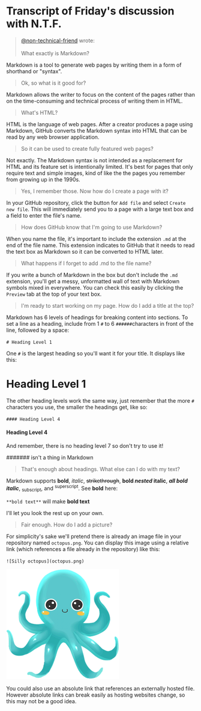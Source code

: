 # Transcript of Friday's discussion with N.T.F.

> [@non-technical-friend](mailto:non-technical-friend@seattle.gov) wrote:<br><br>What exactly is Markdown?

Markdown is a tool to generate web pages by writing them in a form of shorthand or "syntax".

> Ok, so what is it good for?

Markdown allows the writer to focus on the content of the pages rather than on the time-consuming and technical process of writing them in HTML.

> What's HTML?

HTML is the language of web pages. After a creator produces a page using Markdown, GitHub converts the Markdown syntax into HTML that can be read by any web browser application.

> So it can be used to create fully featured web pages?

Not exactly. The Markdown syntax is not intended as a replacement for HTML and its feature set is intentionally limited. It's best for pages that only require text and simple images, kind of like the the pages you remember from growing up in the 1990s.

> Yes, I remember those. Now how do I create a page with it?

In your GitHub repository, click the button for `Add file` and select `Create new file`. This will immediately send you to a page with a large text box and a field to enter the file's name.

> How does GitHub know that I'm going to use Markdown?

When you name the file, it's important to include the extension `.md` at the end of the file name. This extension indicates to GitHub that it needs to read the text box as Markdown so it can be converted to HTML later.

> What happens if I forget to add .md to the file name?

If you write a bunch of Markdown in the box but don't include the `.md` extension, you'll get a messy, unformatted wall of text with Markdown symbols mixed in everywhere. You can check this easily by clicking the `Preview` tab at the top of your text box.

> I'm ready to start working on my page. How do I add a title at the top?

Markdown has 6 levels of headings for breaking content into sections. To set a line as a heading, include from 1 `#` to 6 `######`characters in front of the line, followed by a space:

`# Heading Level 1`

One `#` is the largest heading so you'll want it for your title. It displays like this:

# Heading Level 1

The other heading levels work the same way, just remember that the more `#` characters you use, the smaller the headings get, like so:

`#### Heading Level 4`

#### Heading Level 4

And remember, there is no heading level 7 so don't try to use it!

####### isn't a thing in Markdown

> That's enough about headings. What else can I do with my text?

Markdown supports **bold**, *italic*, ~~strikethrough~~, **bold _nested_ italic**, ***all bold italic***, <sub>subscript</sub>, and <sup>superscript</sup>. See **bold** here:

`**bold text**` will make **bold text**

I'll let you look the rest up on your own.

> Fair enough. How do I add a picture?

For simplicity's sake we'll pretend there is already an image file in your repository named `octopus.png`. You can display this image using a relative link (which references a file already in the repository) like this: 

`![Silly octopus](octopus.png)`

![Silly octopus](octopus.png)

You could also use an absolute link that references an externally hosted file. However absolute links can break easily as hosting websites change, so this may not be a good idea.
